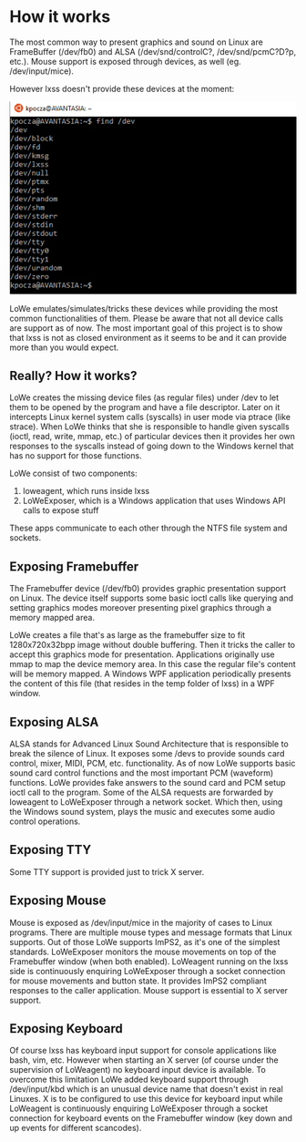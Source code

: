# How it works

The most common way to present graphics and sound on Linux are FrameBuffer (/dev/fb0) and ALSA (/dev/snd/controlC?, /dev/snd/pcmC?D?p, etc.).  Mouse support is exposed through devices, as well (eg. /dev/input/mice).

However lxss doesn't provide these devices at the moment:

![/dev](img/howitworks/01_devs.png "Default devices")

LoWe emulates/simulates/tricks these devices while providing the most common functionalities of them. Please be aware that not all device calls are support as of now. The most important goal of this project is to show that lxss is not as closed environment as it seems to be and it can provide more than you would expect. 

## Really? How it works?

LoWe creates the missing device files (as regular files) under /dev to let them to be opened by the program and have a file descriptor. Later on it intercepts Linux kernel system calls (syscalls) in user mode via ptrace (like strace). When LoWe thinks that she is responsible to handle given syscalls (ioctl, read, write, mmap, etc.) of particular devices then it provides her own responses to the syscalls instead of going down to the Windows kernel that has no support for those functions.

LoWe consist of two components:

1. loweagent, which runs inside lxss
2. LoWeExposer, which is a Windows application that uses Windows API calls to expose stuff

These apps communicate to each other through the NTFS file system and sockets.

## Exposing Framebuffer

The Framebuffer device (/dev/fb0) provides graphic presentation support on Linux. The device itself supports some basic ioctl calls like querying and setting graphics modes moreover presenting pixel graphics through a memory mapped area.

LoWe creates a file that's as large as the framebuffer size to fit 1280x720x32bpp image without double buffering. Then it tricks the caller to accept this graphics mode for presentation. Applications originally use mmap to map the device memory area. In this case the regular file's content will be memory mapped. A Windows WPF application periodically presents the content of this file (that resides in the temp folder of lxss) in a WPF window.

## Exposing ALSA

ALSA stands for Advanced Linux Sound Architecture that is responsible to break the silence of Linux. It exposes some /devs to provide sounds card control, mixer, MIDI, PCM, etc. functionality. As of now LoWe supports basic sound card control functions and the most important PCM (waveform) functions. LoWe provides fake answers to the sound card and PCM setup ioctl call to the program. Some of the ALSA requests are forwarded by loweagent to LoWeExposer through a network socket. Which then, using the Windows sound system, plays the music and executes some audio control operations.

## Exposing TTY

Some TTY support is provided just to trick X server.

## Exposing Mouse

Mouse is exposed as /dev/input/mice in the majority of cases to Linux programs. There are multiple mouse types and message formats that Linux supports. Out of those LoWe supports ImPS2, as it's one of the simplest standards. LoWeExposer monitors the mouse movements on top of the Framebuffer window (when both enabled). LoWeagent running on the lxss side is continuously enquiring LoWeExposer through a socket connection for mouse movements and button state. It provides ImPS2 compliant responses to the caller application. Mouse support is essential to X server support.

## Exposing Keyboard

Of course lxss has keyboard input support for console applications like bash, vim, etc. However when starting an X server (of course under the supervision of LoWeagent) no keyboard input device is available. To overcome this limitation LoWe added keyboard support through /dev/input/kbd which is an unusual device name that doesn't exist in real Linuxes. X is to be configured to use this device for keyboard input while LoWeagent is continuously enquiring LoWeExposer through a socket connection for keyboard events on the Framebuffer window (key down and up events for different scancodes).

